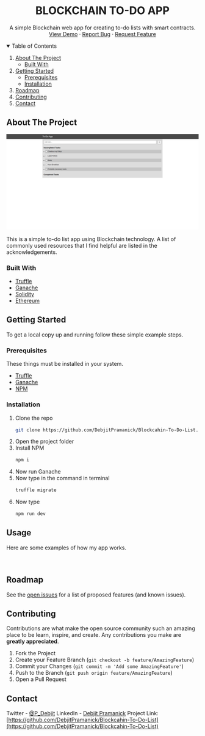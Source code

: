 <h1 align="center">BLOCKCHAIN TO-DO APP</h1>
  <p align="center">
    A simple Blockchain web app for creating to-do lists with smart contracts.
    <br />
    <a href="https://github.com/DebjitPramanick/Blockcahin-To-Do-List">View Demo</a>
    ·
    <a href="https://github.com/DebjitPramanick/Blockcahin-To-Do-List/issues">Report Bug</a>
    ·
    <a href="https://github.com/DebjitPramanick/Blockcahin-To-Do-List/issues">Request Feature</a>
  </p>
</p>



<!-- TABLE OF CONTENTS -->
<details open="open">
  <summary>Table of Contents</summary>
  <ol>
    <li>
      <a href="#about-the-project">About The Project</a>
      <ul>
        <li><a href="#built-with">Built With</a></li>
      </ul>
    </li>
    <li>
      <a href="#getting-started">Getting Started</a>
      <ul>
        <li><a href="#prerequisites">Prerequisites</a></li>
        <li><a href="#installation">Installation</a></li>
      </ul>
    </li>
    <li><a href="#roadmap">Roadmap</a></li>
    <li><a href="#contributing">Contributing</a></li>
    <li><a href="#contact">Contact</a></li>  </ol>
</details>



<!-- ABOUT THE PROJECT -->
## About The Project

<img src="./screenshots/ss1.png" alt=""/>
<br>

This is a simple to-do list app using Blockchain technology.
A list of commonly used resources that I find helpful are listed in the acknowledgements.

### Built With
* [Truffle](https://www.trufflesuite.com/truffle)
* [Ganache](https://www.trufflesuite.com/ganache)
* [Solidity](https://docs.soliditylang.org/en/v0.8.4/)
* [Ethereum](https://ethereum.org/en/)


<!-- GETTING STARTED -->
## Getting Started

To get a local copy up and running follow these simple example steps.

### Prerequisites

These things must be installed in your system.
* [Truffle](https://www.trufflesuite.com/truffle)
* [Ganache](https://www.trufflesuite.com/ganache)
* [NPM](https://nodejs.org/en/)

### Installation

1. Clone the repo
   ```sh
   git clone https://github.com/DebjitPramanick/Blockcahin-To-Do-List.git
   ```
2. Open the project folder
3. Install NPM
	```sh
   npm i
   ```
4. Now run Ganache
5. Now type in the command in terminal
    ```sh
   truffle migrate
   ```
6. Now type
    ```sh
   npm run dev
   ```
   
<!-- USAGE EXAMPLES -->
## Usage

Here are some examples of how my app works.
<br>
<img src="./screenshots/ss2.png" alt=""/>
<br>
<img src="./screenshots/ss3.png" alt=""/>
<br>

<!-- ROADMAP -->
## Roadmap

See the [open issues](https://github.com/DebjitPramanick/Blockcahin-To-Do-List) for a list of proposed features (and known issues).



<!-- CONTRIBUTING -->
## Contributing

Contributions are what make the open source community such an amazing place to be learn, inspire, and create. Any contributions you make are **greatly appreciated**.

1. Fork the Project
2. Create your Feature Branch (`git checkout -b feature/AmazingFeature`)
3. Commit your Changes (`git commit -m 'Add some AmazingFeature'`)
4. Push to the Branch (`git push origin feature/AmazingFeature`)
5. Open a Pull Request


<!-- CONTACT -->
## Contact

Twitter - [@P_Debjit](https://twitter.com/P_Debjit) 
LinkedIn - [Debjit Pramanick](https://www.linkedin.com/in/debjit-pramanick-7a6a971b1/)
Project Link: [https://github.com/DebjitPramanick/Blockcahin-To-Do-List](https://github.com/DebjitPramanick/Blockcahin-To-Do-List)